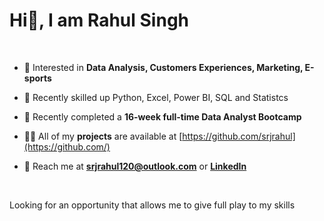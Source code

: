 # Hi👋, I am Rahul Singh
<br>


- 👀 Interested in **Data Analysis, Customers Experiences, Marketing, E-sports**
 
- 📝 Recently skilled up Python, Excel, Power BI, SQL and Statistcs 

- 🌱 Recently completed a **16-week full-time Data Analyst Bootcamp**

- 👨‍💻 All of my **projects** are available at [https://github.com/srjrahul](https://github.com/)

- 💬 Reach me at **srjrahul120@outlook.com** or **[LinkedIn](https://www.linkedin.com/in/rahul-singh-rs120/)**

<br>


Looking for an opportunity that allows me to give full play to my skills
<br>
<br>


<!---
srjrahul/srjrahul is a ✨ special ✨ repository because its `README.md` (this file) appears on your GitHub profile.
You can click the Preview link to take a look at your changes.
--->
<br>

<!---![Anurag's GitHub stats](https://github-readme-stats.vercel.app/api?username=srjrahul&show_icons=true)--->
